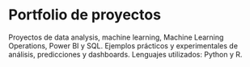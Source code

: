 # Portfolio de proyectos
Proyectos de data analysis, machine learning, Machine Learning Operations, Power BI y SQL. Ejemplos prácticos y experimentales de análisis, predicciones y dashboards. Lenguajes utilizados: Python y R.
